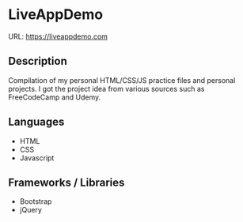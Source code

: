 # LiveAppDemo
URL: https://liveappdemo.com

## Description
Compilation of my personal HTML/CSS/JS practice files and personal projects.
I got the project idea from various sources such as FreeCodeCamp and Udemy.

## Languages
* HTML
* CSS
* Javascript

## Frameworks / Libraries
* Bootstrap
* jQuery

